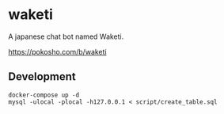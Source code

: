 waketi
======

A japanese chat bot named Waketi.

https://pokosho.com/b/waketi

## Development

```shell script
docker-compose up -d
mysql -ulocal -plocal -h127.0.0.1 < script/create_table.sql
```
